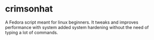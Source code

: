# crimsonhat
A Fedora script meant for linux beginners. It tweaks and improves performance with system added system hardening without the need of typing a lot of commands.
